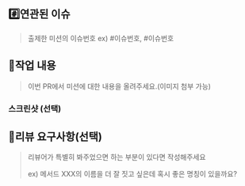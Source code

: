 ## #️⃣연관된 이슈

> 출제한 미션의 이슈번호 ex) #이슈번호, #이슈번호

## 📝작업 내용

> 이번 PR에서 미션에 대한 내용을 올려주세요.(이미지 첨부 가능)

### 스크린샷 (선택)

## 💬리뷰 요구사항(선택)

> 리뷰어가 특별히 봐주었으면 하는 부분이 있다면 작성해주세요
>
> ex) 메서드 XXX의 이름을 더 잘 짓고 싶은데 혹시 좋은 명칭이 있을까요?
